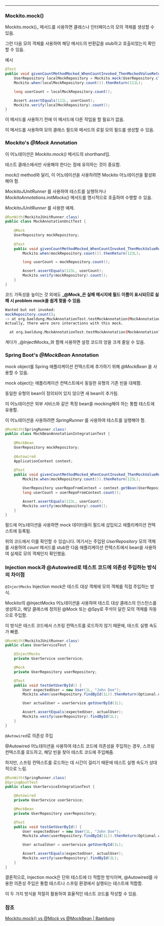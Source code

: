 ***

### Mockito.mock()

Mockito.mock()_ 메서드를 사용하면 클래스나 인터페이스의 모의 객체를 생성할 수 있음.

그런 다음 모의 객체를 사용하여 해당 메서드의 반환값을 stub하고 호출되었는지 확인할 수 있음.

예시

```java
@Test
public void givenCountMethodMocked_WhenCountInvoked_ThenMockedValueReturned() {
    UserRepository localMockRepository = Mockito.mock(UserRepository.class);
    Mockito.when(localMockRepository.count()).thenReturn(111L);

    long userCount = localMockRepository.count();

    Assert.assertEquals(111L, userCount);
    Mockito.verify(localMockRepository).count();
}
```

이 메서드를 사용하기 전에 이 메서드에 다른 작업을 할 필요가 없음. 

이 메서드를 사용하여 모의 클래스 필드와 메서드의 로컬 모의 필드를 생성할 수 있음.

### Mockito's _@Mock_ Annotation

이 어노테이션은 _Mockito.mock()_ 메서드의 shorthand임. 

테스트 클래스에서만 사용해야 한다는 점에 유의하는 것이 중요함.

 _mock()_ method와 달리, 이 어노테이션을 사용하려면 Mockito 어노테이션을 활성화해야 함.

 _MockitoJUnitRunner_ 를 사용하여 테스트를 실행하거나 _MockitoAnnotations.initMocks()_ 메서드를 명시적으로 호출하여 수행할 수 있음.

_MockitoJUnitRunner_ 를 사용한 예제.

```java
@RunWith(MockitoJUnitRunner.class)
public class MockAnnotationUnitTest {
    
    @Mock
    UserRepository mockRepository;
    
    @Test
    public void givenCountMethodMocked_WhenCountInvoked_ThenMockValueReturned() {
        Mockito.when(mockRepository.count()).thenReturn(123L);

        long userCount = mockRepository.count();

        Assert.assertEquals(123L, userCount);
        Mockito.verify(mockRepository).count();
    }
}
```

코드 가독성을 높이는 것 외에도 **_@Mock_은 실패 메시지에 필드 이름이 표시되므로 실패 시 problem mock을 쉽게 찾을 수 있음**.

```bash
Wanted but not invoked:
mockRepository.count();
-> at org.baeldung.MockAnnotationTest.testMockAnnotation(MockAnnotationTest.java:22)
Actually, there were zero interactions with this mock.

  at org.baeldung.MockAnnotationTest.testMockAnnotation(MockAnnotationTest.java:22)

```

게다가 _@InjectMocks_와 함께 사용하면 설정 코드의 양을 크게 줄일 수 있음.

### Spring Boot's _@MockBean_ Annotation

mock object를 Spring 애플리케이션 컨텍스트에 추가하기 위해 _@MockBean_ 을 사용할 수 있음.

mock object는 애플리케이션 컨텍스트에서 동일한 유형의 기존 빈을 대체함.

동일한 유형의 bean이 정의되어 있지 않으면 새 bean이 추가됨.

이 어노테이션은 외부 서비스와 같은 특정 bean을 mocking해야 하는 통합 테스트에 유용함.

이 어노테이션을 사용하려면 _SpringRunner_ 를 사용하여 테스트를 실행해야 함.

```java
@RunWith(SpringRunner.class)
public class MockBeanAnnotationIntegrationTest {
    
    @MockBean
    UserRepository mockRepository;
    
    @Autowired
    ApplicationContext context;
    
    @Test
    public void givenCountMethodMocked_WhenCountInvoked_ThenMockValueReturned() {
        Mockito.when(mockRepository.count()).thenReturn(123L);

        UserRepository userRepoFromContext = context.getBean(UserRepository.class);
        long userCount = userRepoFromContext.count();

        Assert.assertEquals(123L, userCount);
        Mockito.verify(mockRepository).count();
    }
}
```

필드에 어노테이션을 사용하면 mock 데이터들이 필드에 삽입되고 애플리케이션 컨텍스트에 등록됨.

위의 코드에서 이를 확인할 수 있습니다. 여기서는 주입된 _UserRepository_ 모의 객체를 사용하여 _count_ 메서드를 stub한 다음 애플리케이션 컨텍스트에서 bean을 사용하여 실제로 모의 객체인지 확인했음.

### Injection mock과 @Autowired로 테스트 코드에 의존성 주입하는 방식의 차이점

`@InjectMocks`
Injection mock은 테스트 대상 객체에 모의 객체를 직접 주입하는 방식. 

Mockito의 @InjectMocks 어노테이션을 사용하여 테스트 대상 클래스의 인스턴스를 생성하고, 해당 클래스에 정의된 @Mock 또는 @Spy로 주석이 달린 모의 객체를 자동으로 주입함. 

이 방식은 테스트 코드에서 스프링 컨텍스트를 로드하지 않기 때문에, 테스트 실행 속도가 빠름.

```java
@RunWith(MockitoJUnitRunner.class)
public class UserServiceTest {

    @InjectMocks
    private UserService userService;

    @Mock
    private UserRepository userRepository;

    @Test
    public void testGetUserById() {
        User expectedUser = new User(1L, "John Doe");
        Mockito.when(userRepository.findById(1L)).thenReturn(Optional.of(expectedUser));

        User actualUser = userService.getUserById(1L);

        Assert.assertEquals(expectedUser, actualUser);
        Mockito.verify(userRepository).findById(1L);
    }
}

```
    
`@Autowired`로 의존성 주입

@Autowired 어노테이션을 사용하여 테스트 코드에 의존성을 주입하는 경우, 스프링 컨텍스트를 로드하고, 해당 빈을 찾아 테스트 코드에 주입해줌.

하지만, 스프링 컨텍스트를 로드하는 데 시간이 걸리기 때문에 테스트 실행 속도가 상대적으로 느림.

```java
@RunWith(SpringRunner.class)
@SpringBootTest
public class UserServiceIntegrationTest {

    @Autowired
    private UserService userService;

    @MockBean
    private UserRepository userRepository;

    @Test
    public void testGetUserById() {
        User expectedUser = new User(1L, "John Doe");
        Mockito.when(userRepository.findById(1L)).thenReturn(Optional.of(expectedUser));

        User actualUser = userService.getUserById(1L);

        Assert.assertEquals(expectedUser, actualUser);
        Mockito.verify(userRepository).findById(1L);
    }
}

```

결론적으로, Injection mock은 단위 테스트에 더 적합한 방식이며, @Autowired를 사용한 의존성 주입은 통합 테스트나 스프링 환경에서 실행되는 테스트에 적합함.

이 두 가지 방식을 적절히 활용하여 효율적인 테스트 코드를 작성할 수 있음.

### 참조
[Mockito.mock() vs @Mock vs @MockBean | Baeldung](https://www.baeldung.com/java-spring-mockito-mock-mockbean#spring-boots-mockbean-annotation)

